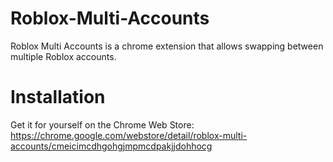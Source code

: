 # Roblox-Multi-Accounts
Roblox Multi Accounts is a chrome extension that allows swapping between multiple Roblox accounts.

# Installation
Get it for yourself on the Chrome Web Store: https://chrome.google.com/webstore/detail/roblox-multi-accounts/cmeicimcdhgohgjmpmcdpakjjdohhocg
